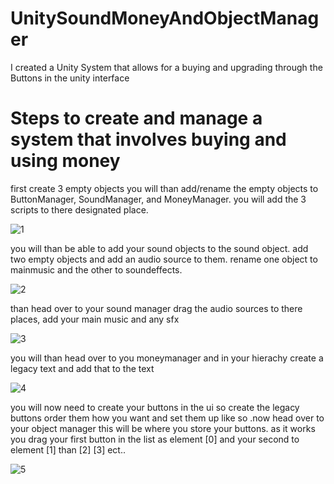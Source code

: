 # UnitySoundMoneyAndObjectManager
I created a Unity System that allows for a buying and upgrading through the Buttons in the unity interface 


# Steps to create and manage a system that involves buying and using money

first create 3 empty objects you will than add/rename the empty objects to ButtonManager, SoundManager, and MoneyManager. you will add the 3 scripts to there designated place.

![1](https://github.com/user-attachments/assets/521dc6d1-8dc5-49c9-8956-3a03080340bf)

you will than be able to add your sound objects to the sound object. add two empty objects and add an audio source to them. rename one object to mainmusic and the other to soundeffects.

![2](https://github.com/user-attachments/assets/2f01d0bc-1b3a-4e28-aabd-d0cdf910a995)

than head over to your sound manager drag the audio sources to there places, add your main music and any sfx

![3](https://github.com/user-attachments/assets/7013ee83-eb3b-40e9-ab39-afb3e8b36561)

you will than head over to you moneymanager and in your hierachy create a legacy text and add that to the text

![4](https://github.com/user-attachments/assets/b8844af8-ca24-4d9b-9ee0-03ca66de2db1)

you will now need to create your buttons in the ui so create the legacy buttons order them how you want and set them up like so .now head over to your object manager this will be where you store your buttons. as it works you drag your first button in the list as element [0] and your second to element [1] than [2] [3] ect.. 

![5](https://github.com/user-attachments/assets/a3668b96-8ce1-4165-845a-4d30c4577cc7)
